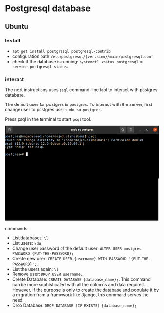 # Postgresql database

## Ubuntu

### Install

- `apt-get install postgresql postgresql-contrib`
- configuration path `/etc/postgresql/{ver.sion}/main/postgresql.conf`
- check if the database is running: `systemctl status postgresql` or `service postgresql status`.

### interact

The next instructions uses `psql` command-line tool to interact with postgres database.

The default user for postgres is `postgres`. To interact with the server, first change user to postgres user `sudo su postgres`.

Press psql in the terminal to start `psql` tool.

![](imgs/databases/2021-12-28-09-52-40.png)

commands:

- List databases: `\l`
- List users: `\du`
- Change user password of the default user: `ALTER USER postgres PASSWORD {PUT-THE-PASSWORD};`
- Create new user: `CREATE USER {username} WITH PASSWORD '{PUT-THE-PASSWORD}';`.
- List the users again: `\l`
- Remove user: `DROP USER username;`.
- Create Database: `CREATE DATABASE {database_name};`. This command can be more sophisticated with all the columns and data required. However, if the purpose is only to create the database and populate it by a migration from a framework like Django, this command serves the need.
- Drop Database: `DROP DATABASE [IF EXISTS] {database_name};`